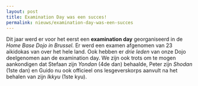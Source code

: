 ```yaml
---
layout: post
title: Examination Day was een succes!
permalink: nieuws/examination-day-was-een-succes
---
```


Dit jaar werd er voor het eerst een **examination day** georganiseerd in de _Home Base Dojo in Brussel._
Er werd een examen afgenomen van 23 aikidokas van over het hele land. Ook hebben er _drie leden_ van onze Dojo 
deelgenomen aan de examination day.
We zijn ook trots om te mogen aankondigen dat Stefaan zijn _Yondan_ (4de dan) behaalde, Peter zijn _Shodan_ (1ste dan) en 
Guido nu ook officieel ons lesgeverskorps aanvult na het behalen van zijn _Ikkyu_ (1ste kyu).
